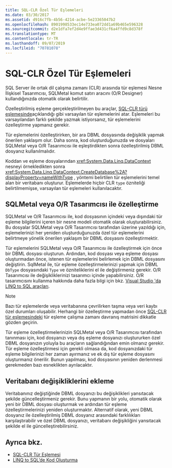 ```yaml
---
title: SQL-CLR Özel Tür Eşlemeleri
ms.date: 03/30/2017
ms.assetid: d916c7fb-4b56-4214-acbe-5e23365047b2
ms.openlocfilehash: 8901998533ec14e733ea072dd1a69b465e596328
ms.sourcegitcommit: d2e1dfa7ef2d4e9ffae3d431cf6a4ffd9c8d378f
ms.translationtype: MT
ms.contentlocale: tr-TR
ms.lasthandoff: 09/07/2019
ms.locfileid: "70781078"
---
```

# <a name="sql-clr-custom-type-mappings"></a>SQL-CLR Özel Tür Eşlemeleri
SQL Server ile ortak dil çalışma zamanı (CLR) arasında tür eşlemesi Nesne İlişkisel Tasarımcısı, SQLMetal komut satırı aracını (O/R Designer) kullandığınızda otomatik olarak belirtilir.  
  
 Özelleştirilmiş eşleme gerçekleştirilmeyen bu araçlar, [SQL-CLR türü eşlemesinde](sql-clr-type-mapping.md)açıklandığı gibi varsayılan tür eşlemelerini atar. Eşlemeleri bu varsayılandan farklı şekilde yazmak istiyorsanız, tür eşlemelerini özelleştirme yapmanız gerekir.  
  
 Tür eşlemelerini özelleştirirken, bir ara DBML dosyasında değişiklik yapmak önerilen yaklaşım olur. Daha sonra, kod oluşturduğunuzda ve dosyaları SQLMetal veya O/R Tasarımcısı ile eşleştirdikten sonra özelleştirilmiş DBML dosyanız kullanılmalıdır.  
  
 Koddan ve eşleme dosyalarından <xref:System.Data.Linq.DataContext> nesneyi örnekledikten sonra <xref:System.Data.Linq.DataContext.CreateDatabase%2A?displayProperty=nameWithType> , yöntemi belirtilen tür eşlemelerini temel alan bir veritabanı oluşturur. Eşlemelerde hiçbir CLR `type` özniteliği belirtilmemişse, varsayılan tür eşlemeleri kullanılacaktır.  
  
## <a name="customization-with-sqlmetal-or-or-designer"></a>SQLMetal veya O/R Tasarımcısı ile özelleştirme  
 SQLMetal ve O/R Tasarımcısı ile, kod dosyasının içindeki veya dışındaki tür eşleme bilgilerini içeren bir nesne modeli otomatik olarak oluşturabilirsiniz. Bu dosyalar SQLMetal veya O/R Tasarımcısı tarafından üzerine yazıldığı için, eşlemelerinizi her yeniden oluşturduğunuzda özel tür eşlemelerini belirtmeye yönelik önerilen yaklaşım bir DBML dosyasını özelleştirmektir.  
  
 Tür eşlemelerini SQLMetal veya O/R Tasarımcısı ile özelleştirmek için önce bir DBML dosyası oluşturun. Ardından, kod dosyası veya eşleme dosyası oluşturmadan önce, istenen tür eşlemelerini belirlemek için DBML dosyasını değiştirin. SqlMetal ile, tür eşleme özelleştirmelerinizi yapmak için DBML `DbType` dosyasındaki `Type` ve özniteliklerini el ile değiştirmeniz gerekir. O/R Tasarımcısı ile değişikliklerinizi tasarımcı içinde yapabilirsiniz. O/R tasarımcısını kullanma hakkında daha fazla bilgi için bkz. [Visual Studio 'da LINQ to SQL araçları](/visualstudio/data-tools/linq-to-sql-tools-in-visual-studio2).  
  
> [!NOTE]
> Bazı tür eşlemelerde veya veritabanına çevrilirken taşma veya veri kaybı özel durumları oluşabilir. Herhangi bir özelleştirme yapmadan önce [SQL-CLR tür eşlemesindeki](sql-clr-type-mapping.md) tür eşleme çalışma zamanı davranış matrisini dikkatle gözden geçirin.  
  
 Tür eşleme özelleştirmelerinizin SQLMetal veya O/R Tasarımcısı tarafından tanınması için, kod dosyanızı veya dış eşleme dosyanızı oluştururken özel DBML dosyanızın yoluyla bu araçların sağlandığından emin olmanız gerekir. Tür eşleme özelleştirmesi için gerekli olmasa da, kod dosyanızdaki tür eşleme bilgilerinizi her zaman ayırmanız ve ek dış tür eşleme dosyasını oluşturmanız önerilir. Bunun yapılması, kod dosyasının yeniden derlenmesi gerekmeden bazı esneklikten ayrılacaktır.  
  
## <a name="incorporating-database-changes"></a>Veritabanı değişikliklerini ekleme  
 Veritabanınız değiştiğinde DBML dosyanızı bu değişiklikleri yansıtacak şekilde güncelleştirmeniz gerekir. Bunu yapmanın bir yolu, otomatik olarak yeni bir DBML dosyası oluşturmak ve ardından tür eşleme özelleştirmelerinizi yeniden oluşturmaktır. Alternatif olarak, yeni DBML dosyanız ile özelleştirilmiş DBML dosyanız arasındaki farklılıkları karşılaştırabilir ve özel DBML dosyanızı, veritabanı değişikliğini yansıtacak şekilde el ile güncelleştirebilirsiniz.  
  
## <a name="see-also"></a>Ayrıca bkz.

- [SQL-CLR Tür Eşlemesi](sql-clr-type-mapping.md)
- [LINQ to SQL’de Kod Oluşturma](code-generation-in-linq-to-sql.md)
